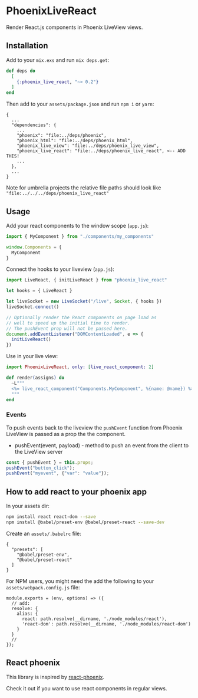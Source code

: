 # PhoenixLiveReact

Render React.js components in Phoenix LiveView views.

## Installation

Add to your `mix.exs` and run `mix deps.get`:

```elixir
def deps do
  [
    {:phoenix_live_react, "~> 0.2"}
  ]
end
```

Then add to your `assets/package.json` and run `npm i` or `yarn`:

```
{
  ...
  "dependencies": {
    ...
    "phoenix": "file:../deps/phoenix",
    "phoenix_html": "file:../deps/phoenix_html",
    "phoenix_live_view": "file:../deps/phoenix_live_view",
    "phoenix_live_react": "file:../deps/phoenix_live_react", <-- ADD THIS!
    ...
  },
  ...
}
```

Note for umbrella projects the relative file paths should look like `"file:../../../deps/phoenix_live_react"`

## Usage

Add your react components to the window scope (`app.js`):

```javascript
import { MyComponent } from "./components/my_components"

window.Components = {
  MyComponent
}
```

Connect the hooks to your liveview (`app.js`):

```javascript
import LiveReact, { initLiveReact } from "phoenix_live_react"

let hooks = { LiveReact }

let liveSocket = new LiveSocket("/live", Socket, { hooks })
liveSocket.connect()

// Optionally render the React components on page load as
// well to speed up the initial time to render.
// The pushEvent prop will not be passed here.
document.addEventListener("DOMContentLoaded", e => {
  initLiveReact()
})
```

Use in your live view:

```elixir
import PhoenixLiveReact, only: [live_react_component: 2]

def render(assigns) do
  ~L"""
  <%= live_react_component("Components.MyComponent", %{name: @name}) %>
  """
end
```

### Events

To push events back to the liveview the `pushEvent` function from Phoenix LiveView is passed as a prop
the the component.

* pushEvent(event, payload) - method to push an event from the client to the LiveView server

```javascript
const { pushEvent } = this.props;
pushEvent("button_click");
pushEvent("myevent", {"var": "value"});
```

## How to add react to your phoenix app

In your assets dir:

```bash
npm install react react-dom --save
npm install @babel/preset-env @babel/preset-react --save-dev
```

Create an `assets/.babelrc` file:

```
{
  "presets": [
    "@babel/preset-env",
    "@babel/preset-react"
  ]
}
```

For NPM users, you might need the add the following to your `assets/webpack.config.js` file:
```
module.exports = (env, options) => ({
  // add:
  resolve: {
    alias: {
      react: path.resolve(__dirname, './node_modules/react'),
      'react-dom': path.resolve(__dirname, './node_modules/react-dom')
    }
  }
  //
});
```

## React phoenix

This library is inspired by [react-phoenix](https://github.com/geolessel/react-phoenix).

Check it out if you want to use react components in regular views.
